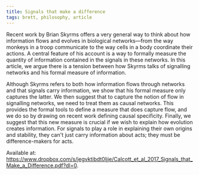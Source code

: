 ```yaml
---
title: Signals that make a difference
tags: brett, philosophy, article
---
```


Recent work by Brian Skyrms offers a very general way to think about how information flows and evolves in biological networks—from the way monkeys in a troop communicate to the way cells in a body coordinate their actions. A central feature of his account is a way to formally measure the quantity of information contained in the signals in these networks. In this article, we argue there is a tension between how Skyrms talks of signalling networks and his formal measure of information.

Although Skyrms refers to both how information flows through networks and that signals carry information, we show that his formal measure only captures the latter. We then suggest that to capture the notion of flow in signalling networks, we need to treat them as causal networks. This provides the formal tools to define a measure that does capture flow, and we do so by drawing on recent work defining causal specificity. Finally, we suggest that this new measure is crucial if we wish to explain how evolution creates information. For signals to play a role in explaining their own origins and stability, they can't just carry information about acts; they must be difference-makers for acts.

Available at: https://www.dropbox.com/s/jegvktibdt0ljje/Calcott_et_al_2017_Signals_that_Make_a_Difference.pdf?dl=0.
